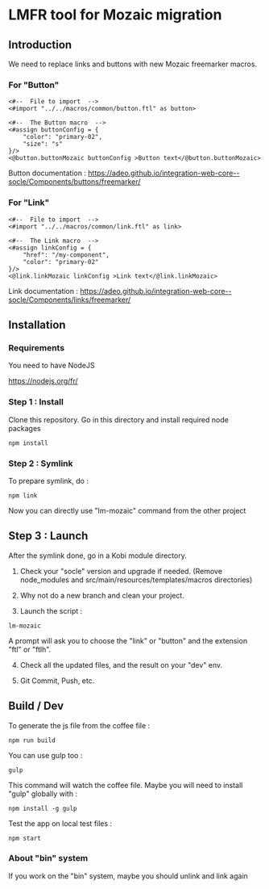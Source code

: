 # LMFR tool for Mozaic migration

## Introduction

We need to replace links and buttons with new Mozaic freemarker macros.

### For "Button"

```
<#--  File to import  -->
<#import "../../macros/common/button.ftl" as button>

<#--  The Button macro  -->
<#assign buttonConfig = {
    "color": "primary-02",
    "size": "s"
}/>
<@button.buttonMozaic buttonConfig >Button text</@button.buttonMozaic>
```

Button documentation :
https://adeo.github.io/integration-web-core--socle/Components/buttons/freemarker/

### For "Link"

```
<#--  File to import  -->
<#import "../../macros/common/link.ftl" as link>

<#--  The Link macro  -->
<#assign linkConfig = {
    "href": "/my-component",
    "color": "primary-02"
}/>
<@link.linkMozaic linkConfig >Link text</@link.linkMozaic>
```

Link documentation :
https://adeo.github.io/integration-web-core--socle/Components/links/freemarker/


## Installation


### Requirements

You need to have NodeJS

https://nodejs.org/fr/


### Step 1 : Install

Clone this repository.
Go in this directory and install required node packages
```
npm install
```

### Step 2 : Symlink

To prepare symlink, do :
```
npm link
```

Now you can directly use "lm-mozaic" command from the other project

## Step 3 : Launch

After the symlink done, go in a Kobi module directory.

1. Check your "socle" version and upgrade if needed.
(Remove node_modules and src/main/resources/templates/macros directories)

2. Why not do a new branch and clean your project.

3. Launch the script :

```
lm-mozaic
```

A prompt will ask you to choose the "link" or "button" and the extension "ftl" or "ftlh".

4. Check all the updated files, and the result on your "dev" env.

5. Git Commit, Push, etc.

## Build / Dev

To generate the js file from the coffee file :
```
npm run build
```

You can use gulp too :
```
gulp
```
This command will watch the coffee file.
Maybe you will need to install "gulp" globally with :
```
npm install -g gulp
```

Test the app on local test files :
```
npm start
```

### About "bin" system

If you work on the "bin" system, maybe you should unlink and link again
